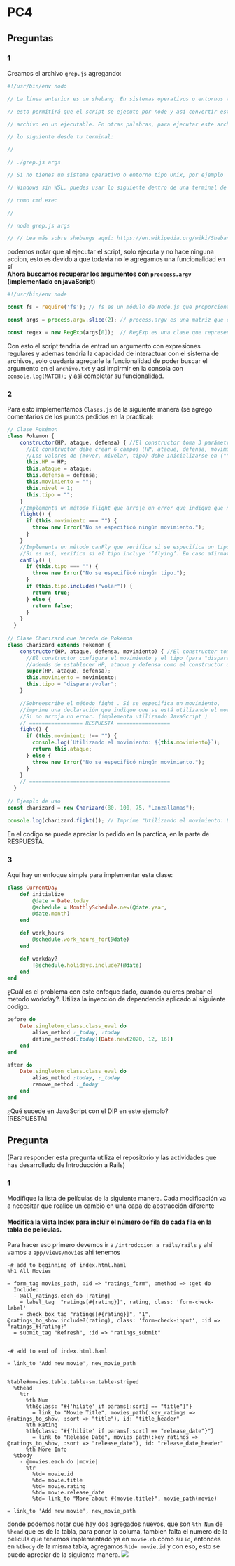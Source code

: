 # PC4
## Preguntas
### 1
Creamos el archivo `grep.js` agregando:
``` javascript
#!/usr/bin/env nodo

// La línea anterior es un shebang. En sistemas operativos o entornos tipo Unix,

// esto permitirá que el script se ejecute por node y así convertir este JavaScript

// archivo en un ejecutable. En otras palabras, para ejecutar este archivo, puede ejecutar

// lo siguiente desde tu terminal:

//

// ./grep.js args

// Si no tienes un sistema operativo o entorno tipo Unix, por ejemplo

// Windows sin WSL, puedes usar lo siguiente dentro de una terminal de ventana,

// como cmd.exe:

//

// node grep.js args

// // Lea más sobre shebangs aquí: https://en.wikipedia.org/wiki/Shebang_(Unix)
```
podemos notar que al ejecutar el script, solo ejecuta y no hace ninguna accion, esto es devido a que todavia no le agregamos una funcionalidad en sí  
**Ahora buscamos recuperar los argumentos con `proccess.argv` (implementado en javaScript)**
``` javascript
#!/usr/bin/env node

const fs = require('fs'); // fs es un módulo de Node.js que proporciona una API para interactuar con el sistema de archivos

const args = process.argv.slice(2); // process.argv es una matriz que contiene los argumentos de la línea de comandos

const regex = new RegExp(args[0]);  // RegExp es una clase que representa una expresión regular
```
Con esto el script tendria de entrad un argumento con expresiones regulares y ademas tendria la capacidad de interactuar con el sistema de archivos, solo quedaria agregarle la funcionalidad de poder buscar el argumento en el `archivo.txt` y asi impirmir en la consola con `console.log(MATCH);` y asi completar su funcionalidad.

### 2 
Para esto implementamos `Clases.js` de la siguiente manera (se agrego comentarios de los puntos pedidos en la practica):
```javascript
// Clase Pokémon
class Pokemon {
    constructor(HP, ataque, defensa) { //El constructor toma 3 parámetros (HP, ataque, defensa)
      //El constructor debe crear 6 campos (HP, ataque, defensa, movimiento, nivel, tipo). 
      //Los valores de (mover, nivelar, tipo) debe inicializarse en ("", 1, "").
      this.HP = HP;
      this.ataque = ataque;
      this.defensa = defensa;
      this.movimiento = "";
      this.nivel = 1;
      this.tipo = "";
    }
    //Implementa un método flight que arroje un error que indique que no se especifica ningún movimiento.
    flight() {
      if (this.movimiento === "") {
        throw new Error("No se especificó ningún movimiento.");
      }
    }
    //Implementa un método canFly que verifica si se especifica un tipo. Si no, arroja un error. 
    //Si es así, verifica si el tipo incluye ‘’flying’. En caso afirmativo, devuelve verdadero; si no, devuelve falso
    canFly() {
      if (this.tipo === "") {
        throw new Error("No se especificó ningún tipo.");
      }
      if (this.tipo.includes("volar")) {
        return true;
      } else {
        return false;
      }
    }
  }
  
// Clase Charizard que hereda de Pokémon
class Charizard extends Pokemon {
    constructor(HP, ataque, defensa, movimiento) { //El constructor toma 4 parámetros (HP, ataque, defensa, movimiento)
      //El constructor configura el movimiento y el tipo (para "disparar/volar") 
      //además de establecer HP, ataque y defensa como el constructor de superclase.
      super(HP, ataque, defensa);
      this.movimiento = movimiento;
      this.tipo = "disparar/volar";
    }

    //Sobreescribe el método fight . Si se especifica un movimiento, 
    //imprime una declaración que indique que se está utilizando el movimiento y devuelve el campo de ataque. 
    //Si no arroja un error. (implementa utilizando JavaScript ) 
    // ================= RESPUESTA =================
    fight() {
      if (this.movimiento !== "") {
        console.log(`Utilizando el movimiento: ${this.movimiento}`);
        return this.ataque;
      } else {
        throw new Error("No se especificó ningún movimiento.");
      }
    }
    // =============================================
  }
  
// Ejemplo de uso
const charizard = new Charizard(80, 100, 75, "Lanzallamas");

console.log(charizard.fight()); // Imprime "Utilizando el movimiento: Lanzallamas" y luego 100

```
En el codigo se puede apreciar lo pedido en la parctica, en la parte de RESPUESTA.
### 3
Aquí hay un enfoque simple para implementar esta clase:
```ruby
class CurrentDay
    def initialize
        @date = Date.today
        @schedule = MonthlySchedule.new(@date.year,
        @date.month)
    end

    def work_hours
        @schedule.work_hours_for(@date)
    end

    def workday?
        !@schedule.holidays.include?(@date)
    end
end
```
¿Cuál es el problema con este enfoque dado, cuando quieres probar el metodo workday?. Utiliza la inyección de dependencia aplicado al siguiente código.
```ruby
before do
    Date.singleton_class.class_eval do
        alias_method :_today, :today
        define_method(:today){Date.new(2020, 12, 16)}
    end
end

after do
    Date.singleton_class.class_eval do
        alias_method :today, :_today
        remove_method :_today
    end
end
```
¿Qué sucede en JavaScript con el DIP en este ejemplo?  
[RESPUESTA]
## Pregunta
(Para responder esta pregunta utiliza el repositorio y las actividades que has desarrollado de Introducción a Rails)
### 1
Modifique la lista de películas de la siguiente manera. Cada modificación va a necesitar que realice un cambio en una capa de abstracción diferente  
#### Modifica la vista Index para incluir el número de fila de cada fila en la tabla de películas.
Para hacer eso primero devemos ir a `/introdccion a rails/rails` y ahí vamos a `app/views/movies` ahi tenemos 
```
-# add to beginning of index.html.haml
%h1 All Movies

= form_tag movies_path, :id => "ratings_form", :method => :get do
  Include: 
  - @all_ratings.each do |rating|
    = label_tag  "ratings[#{rating}]", rating, class: 'form-check-label'
    = check_box_tag "ratings[#{rating}]", "1", @ratings_to_show.include?(rating), class: 'form-check-input', :id => "ratings_#{rating}"
  = submit_tag "Refresh", :id => "ratings_submit"


-# add to end of index.html.haml

= link_to 'Add new movie', new_movie_path


%table#movies.table.table-sm.table-striped
  %thead
    %tr
      %th Num 
      %th{class: "#{'hilite' if params[:sort] == "title"}"}
        = link_to "Movie Title", movies_path(:key_ratings => @ratings_to_show, :sort => "title"), id: "title_header"
      %th Rating
      %th{class: "#{'hilite' if params[:sort] == "release_date"}"}
        = link_to "Release Date", movies_path(:key_ratings => @ratings_to_show, :sort => "release_date"), id: "release_date_header"
      %th More Info
  %tbody
    - @movies.each do |movie|
      %tr
        %td= movie.id
        %td= movie.title 
        %td= movie.rating
        %td= movie.release_date
        %td= link_to "More about #{movie.title}", movie_path(movie)

= link_to 'Add new movie', new_movie_path
```
donde podemos notar que hay dos agregados nuevos, que son `%th Num` de `%head` que es de la tabla, para poner la columa, tambien falta el numero de la pelicula que tenemos implementado ya en `movie.rb` como su `id`, entonces en `%tbody` de la misma tabla, agregamos `%td= movie.id` y con eso, esto se puede apreciar de la siguiente manera.
![](/imagenes/1.png)
